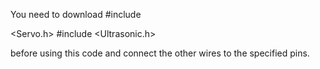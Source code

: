 You need to download #include 

<Servo.h>
#include <Ultrasonic.h> 


before using this code and connect the other wires to the specified pins.
